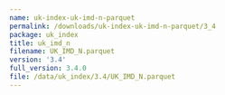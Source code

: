 ```yaml
---
name: uk-index-uk-imd-n-parquet
permalink: /downloads/uk-index-uk-imd-n-parquet/3_4
package: uk_index
title: uk_imd_n
filename: UK_IMD_N.parquet
version: '3.4'
full_version: 3.4.0
file: /data/uk_index/3.4/UK_IMD_N.parquet
---
```

